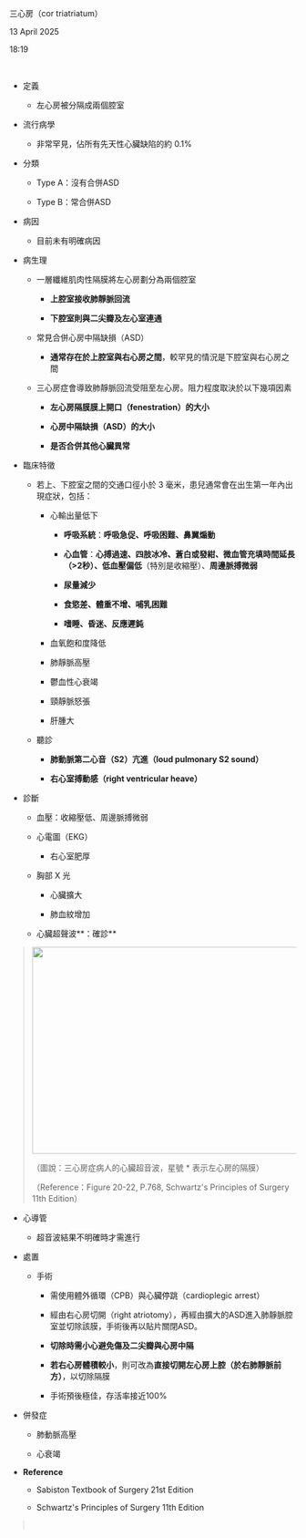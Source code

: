 三心房（cor triatriatum）

13 April 2025

18:19

 

- 定義

  - 左心房被分隔成兩個腔室

- 流行病學

  - 非常罕見，佔所有先天性心臟缺陷的約 0.1%

- 分類

  - Type A：沒有合併ASD

  - Type B：常合併ASD

- 病因

  - 目前未有明確病因

- 病生理

  - 一層纖維肌肉性隔膜將左心房劃分為兩個腔室

    - **上腔室接收肺靜脈回流**

    - **下腔室則與二尖瓣及左心室連通**

  - 常見合併心房中隔缺損（ASD）

    - **通常存在於上腔室與右心房之間**，較罕見的情況是下腔室與右心房之間

  - 三心房症會導致肺靜脈回流受阻至左心房。阻力程度取決於以下幾項因素

    - **左心房隔膜膜上開口（fenestration）的大小**

    - **心房中隔缺損（ASD）的大小**

    - **是否合併其他心臟異常**

- 臨床特徵

  - 若上、下腔室之間的交通口徑小於 3 毫米，患兒通常會在出生第一年內出現症狀，包括：

    - 心輸出量低下

      - **呼吸系統**：**呼吸急促、呼吸困難、鼻翼煽動**

      - **心血管**：**心搏過速、四肢冰冷、蒼白或發紺、微血管充填時間延長（\>2秒）、低血壓偏低**（特別是收縮壓）、**周邊脈搏微弱**

      - **尿量減少**

      - **食慾差、體重不增、哺乳困難**

      - **嗜睡、昏迷、反應遲鈍**

    - 血氧飽和度降低

    - 肺靜脈高壓

    - 鬱血性心衰竭

    - 頸靜脈怒張

    - 肝腫大

  - 聽診

    - **肺動脈第二心音（S2）亢進（loud pulmonary S2 sound）**

    - **右心室搏動感（right ventricular heave）**

- 診斷

  - 血壓：收縮壓低、周邊脈搏微弱

  - 心電圖（EKG）

    - 右心室肥厚

  - 胸部 X 光

    - 心臟擴大

    - 肺血紋增加

  - 心臟超聲波**：確診**

> <img src="C:\Users\ai\AppData\Local\Temp\國考中文醫學知識網站架設計畫\pandoc/media/image1.png" style="width:5in;height:3.78125in" />
>
> （圖說：三心房症病人的心臟超音波，星號 \* 表示左心房的隔膜）
>
> （Reference：Figure 20-22, P.768, Schwartz's Principles of Surgery 11th Edition）

- 心導管

  - 超音波結果不明確時才需進行

<!-- -->

- 處置

  - 手術

    - 需使用體外循環（CPB）與心臟停跳（cardioplegic arrest）

    - 經由右心房切開（right atriotomy），再經由擴大的ASD進入肺靜脈腔室並切除該膜，手術後再以貼片關閉ASD。

    - **切除時需小心避免傷及二尖瓣與心房中隔**

    - **若右心房體積較小**，則可改為**直接切開左心房上腔（於右肺靜脈前方）**，以切除隔膜

    - 手術預後極佳，存活率接近100%

- 併發症

  - 肺動脈高壓

  - 心衰竭

- **Reference**

  - Sabiston Textbook of Surgery 21st Edition

  - Schwartz's Principles of Surgery 11th Edition

>  
